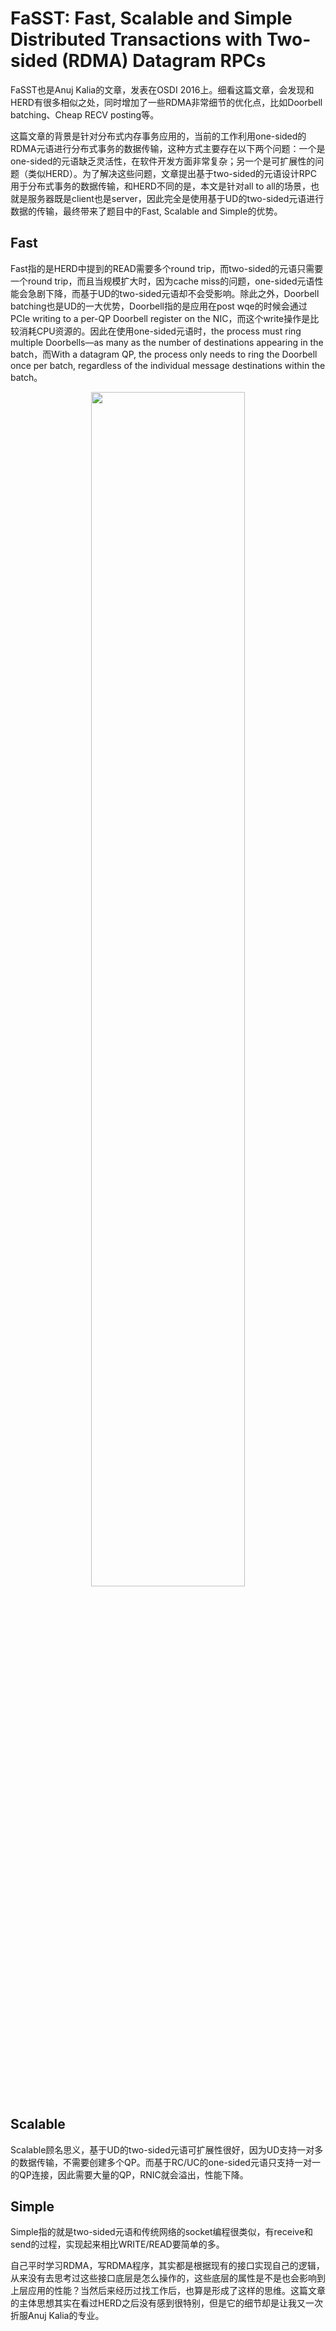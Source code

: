 # FaSST: Fast, Scalable and Simple Distributed Transactions with Two-sided (RDMA) Datagram RPCs

FaSST也是Anuj Kalia的文章，发表在OSDI 2016上。细看这篇文章，会发现和HERD有很多相似之处，同时增加了一些RDMA非常细节的优化点，比如Doorbell batching、Cheap RECV posting等。

这篇文章的背景是针对分布式内存事务应用的，当前的工作利用one-sided的RDMA元语进行分布式事务的数据传输，这种方式主要存在以下两个问题：一个是one-sided的元语缺乏灵活性，在软件开发方面非常复杂；另一个是可扩展性的问题（类似HERD）。为了解决这些问题，文章提出基于two-sided的元语设计RPC用于分布式事务的数据传输，和HERD不同的是，本文是针对all to all的场景，也就是服务器既是client也是server，因此完全是使用基于UD的two-sided元语进行数据的传输，最终带来了题目中的Fast, Scalable and Simple的优势。

## Fast

Fast指的是HERD中提到的READ需要多个round trip，而two-sided的元语只需要一个round trip，而且当规模扩大时，因为cache miss的问题，one-sided元语性能会急剧下降，而基于UD的two-sided元语却不会受影响。除此之外，Doorbell batching也是UD的一大优势，Doorbell指的是应用在post wqe的时候会通过PCIe writing
to a per-QP Doorbell register on the NIC，而这个write操作是比较消耗CPU资源的。因此在使用one-sided元语时，the process must ring multiple Doorbells—as many as the number of destinations appearing in the batch，而With a datagram QP, the process only needs to ring the Doorbell
once per batch, regardless of the individual message destinations within the batch。

<div align=center>
    <img src="https://github.com/StarryVae/RDMA-tutorial/blob/master/image/paper/FaSST1.jpg" width = 70%>
</div>

## Scalable

Scalable顾名思义，基于UD的two-sided元语可扩展性很好，因为UD支持一对多的数据传输，不需要创建多个QP。而基于RC/UC的one-sided元语只支持一对一的QP连接，因此需要大量的QP，RNIC就会溢出，性能下降。

## Simple

Simple指的就是two-sided元语和传统网络的socket编程很类似，有receive和send的过程，实现起来相比WRITE/READ要简单的多。

自己平时学习RDMA，写RDMA程序，其实都是根据现有的接口实现自己的逻辑，从来没有去思考过这些接口底层是怎么操作的，这些底层的属性是不是也会影响到上层应用的性能？当然后来经历过找工作后，也算是形成了这样的思维。这篇文章的主体思想其实在看过HERD之后没有感到很特别，但是它的细节却是让我又一次折服Anuj Kalia的专业。